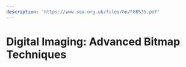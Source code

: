```yaml
---
description: 'https://www.sqa.org.uk/files/hn/F6BS35.pdf'
---
```


# Digital Imaging: Advanced Bitmap Techniques

